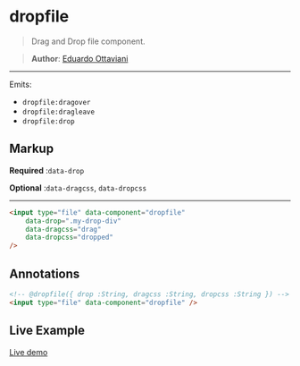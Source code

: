 # dropfile

>Drag and Drop file component.

>**Author**: [Eduardo Ottaviani](//github.com/Javiani)

---

Emits:

- `dropfile:dragover`
- `dropfile:dragleave`
- `dropfile:drop`

## Markup

**Required** :`data-drop`

**Optional** :`data-dragcss`, `data-dropcss`

---

```html
<input type="file" data-component="dropfile"
    data-drop=".my-drop-div"
    data-dragcss="drag"
    data-dropcss="dropped"
/>
```

## Annotations

```html
<!-- @dropfile({ drop :String, dragcss :String, dropcss :String }) -->
<input type="file" data-component="dropfile" />
```

## Live Example

[Live demo](sample/index.htm)

